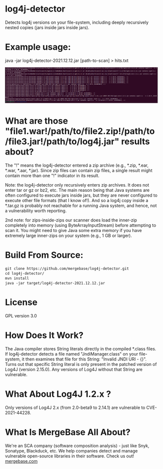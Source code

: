 # log4j-detector
Detects log4j versions on your file-system, including deeply recursively nested copies (jars inside jars inside jars).

# Example usage:
java -jar log4j-detector-2021.12.12.jar [path-to-scan] > hits.txt

![Terminal output from running java -jar log4j-detector.jar in a terminal](./log4j-detector.png)

# What are those "file1.war!/path/to/file2.zip!/path/to/file3.jar!/path/to/log4j.jar" results about?
The "!" means the log4j-detector entered a zip archive (e.g., *.zip, *.ear, *.war, *.aar, *.jar).  Since zip files can contain zip files, a single result might contain more than one "!" indicator in its result.

Note:  the log4j-detector only recursively enters zip archives.  It does not enter tar or gz or bz2, etc. The main reason being that Java systems are often configured to execute jars inside jars, but they are never configured to execute other file formats (that I know of!).  And so a log4j copy inside a *.tar.gz is probably not reachable for a running Java system, and hence, not a vulnerability worth reporting.

2nd note:  for zips-inside-zips our scanner does load the inner-zip completely into memory (using ByteArrayInputStream) before attempting to scan it.  You might need to give Java some extra memory if you have extremely large inner-zips on your system (e.g., 1 GB or larger).

# Build From Source:
```
git clone https://github.com/mergebase/log4j-detector.git
cd log4j-detector/
mvn install
java -jar target/log4j-detector-2021.12.12.jar
```

# License
GPL version 3.0

# How Does It Work?
The Java compiler stores String literals directly in the compiled *.class files.  If log4j-detector detects a file named "JndiManager.class"
on your file-system, it then examines that file for this String: "Invalid JNDI URI - {}".  Turns out that specific String literal
is only present in the patched version of Log4J (version 2.15.0).  Any versions of Log4J without that String are vulnerable.

# What About Log4J 1.2.x ?
Only versions of Log4J 2.x (from 2.0-beta9 to 2.14.1) are vulnerable to CVE-2021-44228.

# What Is MergeBase All About?
We're an SCA company (software composition analysis) - just like Snyk, Sonatype, Blackduck, etc. We help companies detect and manage vulnerable open-source libraries in their software. Check us out! [mergebase.com](https://mergebase.com/pricing/)


